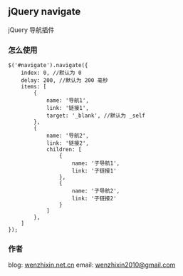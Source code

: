 ## jQuery navigate

jQuery 导航插件

### 怎么使用

	$('#navigate').navigate({
		index: 0, //默认为 0
		delay: 200, //默认为 200 毫秒
		items: [
			{
				name: '导航1',
				link: '链接1',
				target: '_blank', //默认为 _self
			},
			{
				name: '导航2',
				link: '链接2',
				children: [
					{
						name: '子导航1',
						link: '子链接1'
					},
					{
						name: '子导航2',
						link: '子链接2'
					}
				]
			},  
		]
	});
	
### 作者

blog: [wenzhixin.net.cn](http://wenzhixin.net.cn)
email: wenzhixin2010@gmail.com
